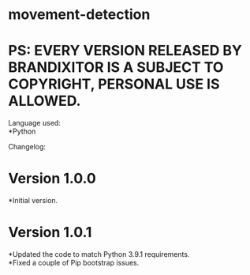 # movement-detection  
# PS: EVERY VERSION RELEASED BY BRANDIXITOR IS A SUBJECT TO COPYRIGHT, PERSONAL USE IS ALLOWED.  

Language used:  
*Python  

Changelog:  
# Version 1.0.0  
*Initial version.  


# Version 1.0.1   
*Updated the code to match Python 3.9.1 requirements.  
*Fixed a couple of Pip bootstrap issues.  
